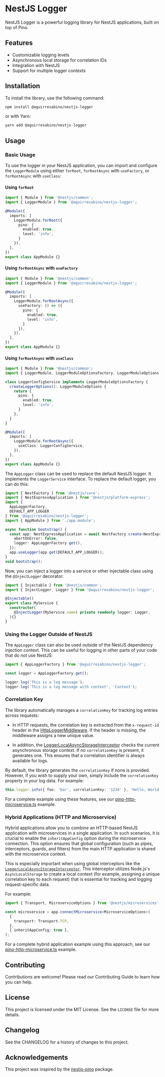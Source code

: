 # NestJS Logger

NestJS Logger is a powerful logging library for NestJS applications, built on top of Pino.

## Features

- Customizable logging levels
- Asynchronous local storage for correlation IDs
- Integration with NestJS
- Support for multiple logger contexts

## Installation

To install the library, use the following command:

```sh
npm install @aguirresabino/nestjs-logger
```
or with Yarn:

```sh
yarn add @aguirresabino/nestjs-logger
```

## Usage

### Basic Usage

To use the logger in your NestJS application, you can import and configure the `LoggerModule` using either `forRoot`, `forRootAsync` with `useFactory`, or `forRootAsync` with `useClass`:

#### Using `forRoot`

```ts
import { Module } from '@nestjs/common';
import { LoggerModule } from '@aguirresabino/nestjs-logger';

@Module({
  imports: [
    LoggerModule.forRoot({
      pino: {
        enabled: true,
        level: 'info',
      }
    }),
  ],
})
export class AppModule {}
```

#### Using `forRootAsync` with `useFactory`

```ts
import { Module } from '@nestjs/common';
import { LoggerModule } from '@aguirresabino/nestjs-logger';

@Module({
  imports: [
    LoggerModule.forRootAsync({
      useFactory: () => ({
        pino: {
          enabled: true,
          level: 'info',
        }
      }),
    }),
  ],
})
export class AppModule {}
```

#### Using `forRootAsync` with `useClass`

```ts
import { Module } from '@nestjs/common';
import { LoggerModule, LoggerModuleOptionsFactory, LoggerModuleOptions } from '@aguirresabino/nestjs-logger';

class LoggerConfigService implements LoggerModuleOptionsFactory {
  createLoggerOptions(): LoggerModuleOptions {
    return {
      pino: {
        enabled: true,
        level: 'info',
      }
    };
  }
}

@Module({
  imports: [
    LoggerModule.forRootAsync({
      useClass: LoggerConfigService,
    }),
  ],
})
export class AppModule {}
```

The `AppLogger` class can be used to replace the default NestJS logger. It implements the `LoggerService` interface. To replace the default logger, you can do this:

```ts
import { NestFactory } from '@nestjs/core';
import { NestExpressApplication } from '@nestjs/platform-express';
import {
  AppLoggerFactory,
  DEFAULT_APP_LOGGER
} from '@aguirresabino/nestjs-logger';
import { AppModule } from './app.module';

async function bootstrap() {
  const app: NestExpressApplication = await NestFactory.create<NestExpressApplication>(AppModule, {
    abortOnError: false,
    logger: AppLoggerFactory.get(),
  });
  app.useLogger(app.get(DEFAULT_APP_LOGGER));
}
void bootstrap();
```

Now, you can inject a logger into a service or other injectable class using the `@InjectLogger` decorator:

```ts
import { Injectable } from '@nestjs/common';
import { InjectLogger, Logger } from '@aguirresabino/nestjs-logger';

@Injectable()
export class MyService {
  constructor(
    @InjectLogger(MyService.name) private readonly logger: Logger,
  ){}
}
```

### Using the Logger Outside of NestJS

The `AppLogger` class can also be used outside of the NestJS dependency injection context. This can be useful for logging in other parts of your code that do not use NestJS:

```ts
import { AppLoggerFactory } from '@aguirresabino/nestjs-logger';

const logger = AppLoggerFactory.get();

logger.log('This is a log message');
logger.log('This is a log message with context', 'Context');
```

### Correlation Key

The library automatically manages a `correlationKey` for tracking log entries across requests:

- In HTTP requests, the correlation key is extracted from the `x-request-id` header in the [HttpLoggerMiddleware](./src/http-logger.middleware.ts). If the header is missing, the middleware assigns a new unique value.

- In addition, the [LoggerLocalAsyncStorageInterceptor](./src/logger-local-async-storage.interceptor.ts) checks the current asynchronous storage context. If no `correlationKey` is present, it generates one. This ensures that a correlation identifier is always available for logs.

By default, the library generates the `correlationKey` if none is provided. However, if you wish to supply your own, simply include the `correlationKey` property in your log data. For example:

```ts
this.logger.info({ foo: 'bar', correlationKey: '1234' }, 'Hello, World!');
```

For a complete example using these features, see our [pino-http-microservice.ts](./examples/pino-http-microservice.ts) example.

### Hybrid Applications (HTTP and Microservice)

Hybrid applications allow you to combine an HTTP-based NestJS application with microservices in a single application. In such scenarios, it is crucial to enable the `inheritAppConfig` option during the microservice connection. This option ensures that global configuration (such as pipes, interceptors, guards, and filters) from the main HTTP application is shared with the microservice context.

This is especially important when using global interceptors like the [`LoggerLocalAsyncStorageInterceptor`](./src/logger-local-async-storage.interceptor.ts). This interceptor utilizes Node.js's `AsyncLocalStorage` to create a local context (for example, assigning a unique correlation key to each request) that is essential for tracking and logging request-specific data.

For example:

```ts
import { Transport, MicroserviceOptions } from '@nestjs/microservices';

const microservice = app.connectMicroservice<MicroserviceOptions>(
  {
    transport: Transport.TCP,
  },
  { inheritAppConfig: true },
);
```

For a complete hybrid application example using this approach, see our [pino-http-microservice.ts](./examples/pino-http-microservice.ts) example.

## Contributing

Contributions are welcome! Please read our Contributing Guide to learn how you can help.

## License

This project is licensed under the MIT License. See the `LICENSE` file for more details.

## Changelog

See the CHANGELOG for a history of changes to this project.

## Acknowledgements

This project was inspired by the [nestjs-pino](https://www.npmjs.com/package/nestjs-pino) package.
